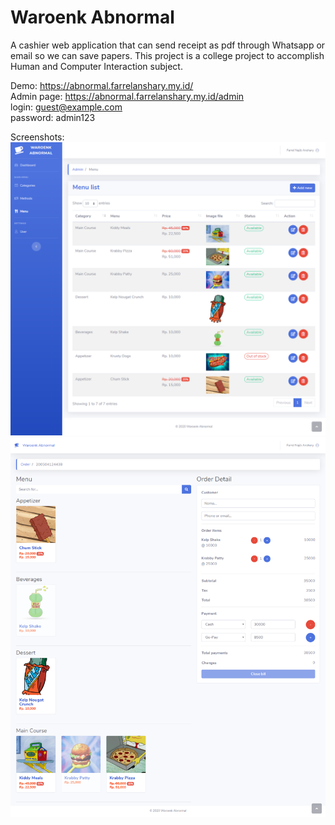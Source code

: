 # Waroenk Abnormal

A cashier web application that can send receipt as pdf through Whatsapp or email so we can save papers. This project is a college project to accomplish Human and Computer Interaction subject.

Demo: https://abnormal.farrelanshary.my.id/ <br/>
Admin page: https://abnormal.farrelanshary.my.id/admin <br/>
login: guest@example.com <br/>
password: admin123 <br/>

Screenshots:
![Alt text](https://raw.githubusercontent.com/farrelnajib/Kasir/master/Screenshot-admin.png?raw=true "Admin page")
![Alt text](https://raw.githubusercontent.com/farrelnajib/Kasir/master/Screenshot-front-end.png?raw=true "Front end page")
